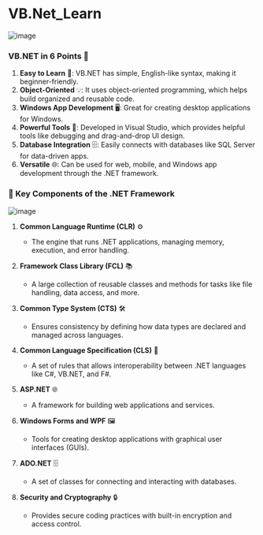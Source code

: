 # VB.Net_Learn
![image](https://github.com/user-attachments/assets/22e8467e-03ac-474b-aae0-91530409eaa3)


### VB.NET in 6 Points 🚀  

1. **Easy to Learn** 🧠: VB.NET has simple, English-like syntax, making it beginner-friendly.  
2. **Object-Oriented** 💡: It uses object-oriented programming, which helps build organized and reusable code.  
3. **Windows App Development** 🖥️: Great for creating desktop applications for Windows.  
4. **Powerful Tools** 🔧: Developed in Visual Studio, which provides helpful tools like debugging and drag-and-drop UI design.  
5. **Database Integration** 🗄️: Easily connects with databases like SQL Server for data-driven apps.  
6. **Versatile** 🌐: Can be used for web, mobile, and Windows app development through the .NET framework.  

### 🌟 Key Components of the .NET Framework  

![image](https://github.com/user-attachments/assets/fa001fe7-68f9-486f-ae33-ce294c2d23ab)


1. **Common Language Runtime (CLR)** ⚙️  
   - The engine that runs .NET applications, managing memory, execution, and error handling.  

2. **Framework Class Library (FCL)** 📚  
   - A large collection of reusable classes and methods for tasks like file handling, data access, and more.  

3. **Common Type System (CTS)** 🛠️  
   - Ensures consistency by defining how data types are declared and managed across languages.  

4. **Common Language Specification (CLS)** 🔗  
   - A set of rules that allows interoperability between .NET languages like C#, VB.NET, and F#.  

5. **ASP.NET** 🌐  
   - A framework for building web applications and services.  

6. **Windows Forms and WPF** 🖼️  
   - Tools for creating desktop applications with graphical user interfaces (GUIs).  

7. **ADO.NET** 🗄️  
   - A set of classes for connecting and interacting with databases.  

8. **Security and Cryptography** 🔒  
   - Provides secure coding practices with built-in encryption and access control.  
